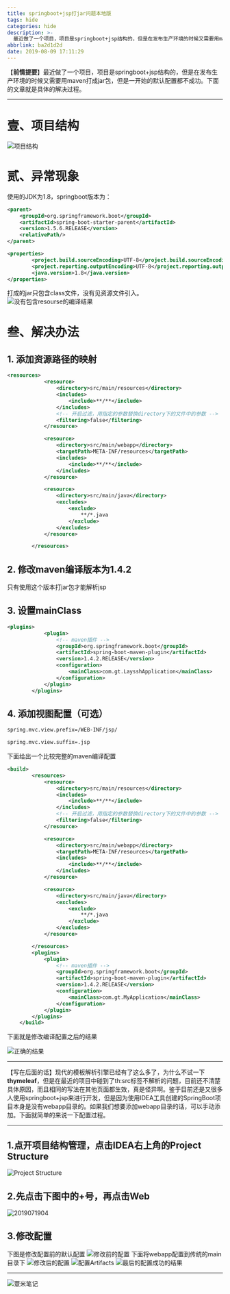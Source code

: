 ```yaml
---
title: springboot+jsp打jar问题本地版
tags: hide
categories: hide
description: >-
  最近做了一个项目，项目是springboot+jsp结构的，但是在发布生产环境的时候又需要用maven打成jar包，但是一开始的默认配置都不成功。下面的文章就是具体的解决过程。
abbrlink: ba2d1d2d
date: 2019-08-09 17:11:29
---
```

【**前情提要**】最近做了一个项目，项目是springboot+jsp结构的，但是在发布生产环境的时候又需要用maven打成jar包，但是一开始的默认配置都不成功。下面的文章就是具体的解决过程。

-----
# 壹、项目结构

![项目结构](https://eelve.com/upload/2019/7/O$VVNDUD1GCU8FT%5DQH5Z@TM-23f04197a92d4a5db24b6e3fb656b7c1.png)

# 贰、异常现象
使用的JDK为1.8，springboot版本为：
```xml
<parent>
	<groupId>org.springframework.boot</groupId>
	<artifactId>spring-boot-starter-parent</artifactId>
	<version>1.5.6.RELEASE</version>
	<relativePath/> 
</parent>

<properties>
        <project.build.sourceEncoding>UTF-8</project.build.sourceEncoding>
        <project.reporting.outputEncoding>UTF-8</project.reporting.outputEncoding>
        <java.version>1.8</java.version>
</properties>
```
打成的jar只包含class文件，没有见资源文件引入。
![没有包含resourse的编译结果](https://eelve.com/upload/2019/7/20190713-90f9d3c88e4940de8c8faaa0b2d4ec7c.png)
# 叁、解决办法
## 1. 添加资源路径的映射
```xml
<resources>
            <resource>
                <directory>src/main/resources</directory>
                <includes>
                    <include>**/**</include>
                </includes>
                <!-- 开启过滤，用指定的参数替换directory下的文件中的参数 -->
                <filtering>false</filtering>
            </resource>

            <resource>
                <directory>src/main/webapp</directory>
                <targetPath>META-INF/resources</targetPath>
                <includes>
                    <include>**/**</include>
                </includes>
            </resource>

            <resource>
                <directory>src/main/java</directory>
                <excludes>
                    <exclude>
                        **/*.java
                    </exclude>
                </excludes>
            </resource>

        </resources>
```
## 2. 修改maven编译版本为1.4.2

只有使用这个版本打jar包才能解析jsp

## 3. 设置mainClass
```xml
<plugins>
            <plugin>
                <!-- maven插件 -->
                <groupId>org.springframework.boot</groupId>
                <artifactId>spring-boot-maven-plugin</artifactId>
                <version>1.4.2.RELEASE</version>
                <configuration>
                    <mainClass>com.gt.LaysshApplication</mainClass>
                </configuration>
            </plugin>
        </plugins>
```
## 4. 添加视图配置（可选）

```xml
spring.mvc.view.prefix=/WEB-INF/jsp/

spring.mvc.view.suffix=.jsp
```
下面给出一个比较完整的maven编译配置
```xml
<build>
        <resources>
            <resource>
                <directory>src/main/resources</directory>
                <includes>
                    <include>**/**</include>
                </includes>
                <!-- 开启过滤，用指定的参数替换directory下的文件中的参数 -->
                <filtering>false</filtering>
            </resource>

            <resource>
                <directory>src/main/webapp</directory>
                <targetPath>META-INF/resources</targetPath>
                <includes>
                    <include>**/**</include>
                </includes>
            </resource>

            <resource>
                <directory>src/main/java</directory>
                <excludes>
                    <exclude>
                        **/*.java
                    </exclude>
                </excludes>
            </resource>

        </resources>
        <plugins>
            <plugin>
                <!-- maven插件 -->
                <groupId>org.springframework.boot</groupId>
                <artifactId>spring-boot-maven-plugin</artifactId>
                <version>1.4.2.RELEASE</version>
                <configuration>
                    <mainClass>com.gt.MyApplication</mainClass>
                </configuration>
            </plugin>
        </plugins>
    </build>
```

下面就是修改编译配置之后的结果

![正确的结果](https://eelve.com/upload/2019/7/201907192-13a348f78e4c4d1cb0b6485cf535dfbe.png)

----


【写在后面的话】现代的模板解析引擎已经有了这么多了，为什么不试一下**thymeleaf**，但是在最近的项目中碰到了th:src标签不解析的问题，目前还不清楚具体原因，而且相同的写法在其他页面都生效，真是怪异啊。鉴于目前还是又很多人使用springboot+jsp来进行开发，但是因为使用IDEA工具创建的SpringBoot项目本身是没有webapp目录的。如果我们想要添加webapp目录的话，可以手动添加。下面就简单的来说一下配置过程。

-----

## 1.点开项目结构管理，点击IDEA右上角的Project Structure


![Project Structure](https://eelve.com/upload/2019/7/201907193-7d050c6d01c1449f999bb49a5c11fda8.png)

## 2.先点击下图中的+号，再点击Web

![2019071904](https://eelve.com/upload/2019/7/2019071904-f795ae6044024bafbd02136c86fbfbda.png)

## 3.修改配置
下图是修改配置前的默认配置
![修改前的配置](https://eelve.com/upload/2019/7/20190705-bb62a58b15d24b098aa2db949d18de32.png)
下面将webapp配置到传统的main目录下
![修改后的配置](https://eelve.com/upload/2019/7/2019071906-d580c788cbd94ff7ba7cb43d70fb5ebb.png)
![配置Artifacts](https://eelve.com/upload/2019/7/2019071906-4c565cc7039a4ed7b0dff2044d3e1bae.png)
![最后的配置成功的结果](https://eelve.com/upload/2019/7/2019071907-1a3c18ec66514327b6f5b635dfde0f67.png)


---

![薏米笔记](https://image.eelve.com/eblog/eblog-b269767ff45b4e01a1c380e38898c1c0.png)
